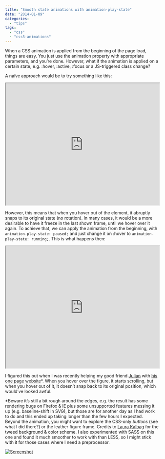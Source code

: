 ```yaml
---
title: "Smooth state animations with animation-play-state"
date: "2014-01-09"
categories: 
  - "tips"
tags: 
  - "css"
  - "css3-animations"
---
```


When a CSS animation is applied from the beginning of the page load, things are easy. You just use the animation property with appropriate parameters, and you’re done. However, what if the animation is applied on a certain state, e.g. :hover, :active, :focus or a JS-triggered class change?

A naïve approach would be to try something like this:

<iframe src="http://dabblet.com/gist/8334474" width="100%" height="400"></iframe>

However, this means that when you hover out of the element, it abruptly snaps to its original state (no rotation). In many cases, it would be a more desirable to have it freeze in the last shown frame, until we hover over it again. To achieve that, we can apply the animation from the beginning, with `animation-play-state: paused;` and just change it on :hover to `animation-play-state: running;`. This is what happens then:

<iframe src="http://dabblet.com/gist/8333352" width="100%" height="400"></iframe>

I figured this out when I was recently helping my good friend [Julian](http://twitter.com/juliancheal) with [his one page website](http://juliancheal.co.uk)\*. When you hover over the figure, it starts scrolling, but when you hover out of it, it doesn’t snap back to its original position, which would’ve looked awful.

\*Beware it’s still a bit rough around the edges, e.g. the result has some rendering bugs on Firefox & IE plus some unsupported features messing it up (e.g. baseline-shift in SVG), but those are for another day as I had work to do and this ended up taking longer than the few hours I expected. Beyond the animation, you might want to explore the CSS-only _buttons_ (see what I did there?) or the leather figure frame. Credits to [Laura Kalbag](https://twitter.com/laurakalbag) for the tweed background & color scheme. I also experimented with SASS on this one and found it much smoother to work with than LESS, so I might stick with it for those cases where I need a preprocessor.

[![Screenshot](http://lea.verou.me/wp-content/uploads/2014/01/Screen-Shot-2014-01-09-at-14.45.40--1024x558.png)](http://juliancheal.co.uk)
